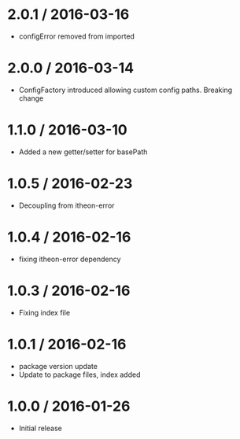 2.0.1 / 2016-03-16
===================
* configError removed from imported

2.0.0 / 2016-03-14
===================
* ConfigFactory introduced allowing custom config paths. Breaking change

1.1.0 / 2016-03-10
===================
* Added a new getter/setter for basePath

1.0.5 / 2016-02-23
===================
* Decoupling from itheon-error

1.0.4 / 2016-02-16
===================
* fixing itheon-error dependency

1.0.3 / 2016-02-16
===================
* Fixing index file

1.0.1 / 2016-02-16
===================
* package version update
* Update to package files, index added

1.0.0 / 2016-01-26
===================
* Initial release
